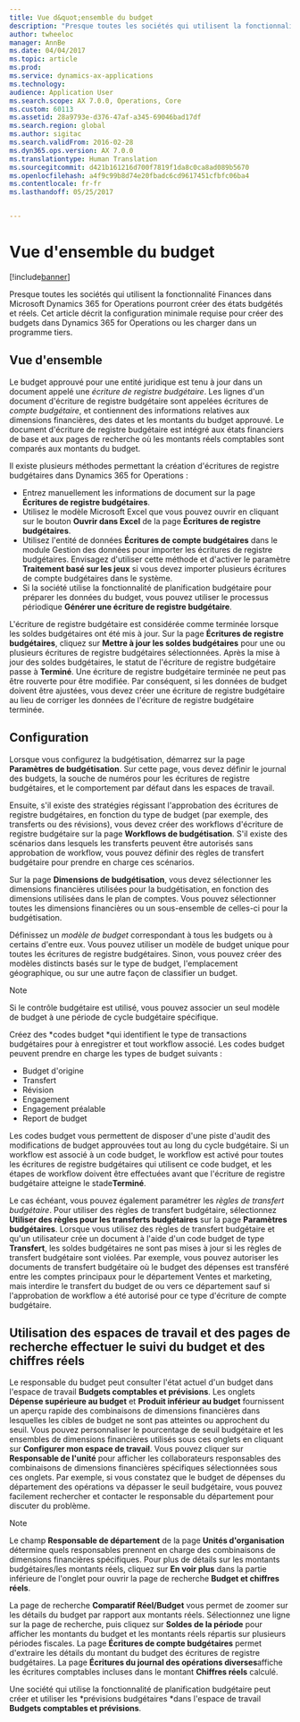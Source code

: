 ```yaml
---
title: Vue d&quot;ensemble du budget
description: "Presque toutes les sociétés qui utilisent la fonctionnalité Finances dans Microsoft Dynamics 365 for Operations pourront créer des états budgétés et réels. Cet article décrit la configuration minimale requise pour créer des budgets dans Dynamics 365 for Operations ou les charger dans un programme tiers."
author: twheeloc
manager: AnnBe
ms.date: 04/04/2017
ms.topic: article
ms.prod: 
ms.service: dynamics-ax-applications
ms.technology: 
audience: Application User
ms.search.scope: AX 7.0.0, Operations, Core
ms.custom: 60113
ms.assetid: 28a9793e-d376-47af-a345-69046bad17df
ms.search.region: global
ms.author: sigitac
ms.search.validFrom: 2016-02-28
ms.dyn365.ops.version: AX 7.0.0
ms.translationtype: Human Translation
ms.sourcegitcommit: d421b161216d700f7819f1da8c0ca8ad089b5670
ms.openlocfilehash: a4f9c99b8d74e20fbadc6cd9617451cfbfc06ba4
ms.contentlocale: fr-fr
ms.lasthandoff: 05/25/2017


---
```


# <a name="budgeting-overview"></a>Vue d'ensemble du budget

[!include[banner](../includes/banner.md)]


Presque toutes les sociétés qui utilisent la fonctionnalité Finances dans Microsoft Dynamics 365 for Operations pourront créer des états budgétés et réels. Cet article décrit la configuration minimale requise pour créer des budgets dans Dynamics 365 for Operations ou les charger dans un programme tiers.

<a name="overview"></a>Vue d'ensemble
--------

Le budget approuvé pour une entité juridique est tenu à jour dans un document appelé une *écriture de registre budgétaire*. Les lignes d'un document d'écriture de registre budgétaire sont appelées écritures de *compte budgétaire*, et contiennent des informations relatives aux dimensions financières, des dates et les montants du budget approuvé. Le document d'écriture de registre budgétaire est intégré aux états financiers de base et aux pages de recherche où les montants réels comptables sont comparés aux montants du budget. 

Il existe plusieurs méthodes permettant la création d'écritures de registre budgétaires dans Dynamics 365 for Operations :

-   Entrez manuellement les informations de document sur la page **Écritures de registre budgétaires**.
-   Utilisez le modèle Microsoft Excel que vous pouvez ouvrir en cliquant sur le bouton **Ouvrir dans Excel** de la page **Écritures de registre budgétaires**.
-   Utilisez l'entité de données **Écritures de compte budgétaires** dans le module Gestion des données pour importer les écritures de registre budgétaires. Envisagez d'utiliser cette méthode et d'activer le paramètre **Traitement basé sur les jeux** si vous devez importer plusieurs écritures de compte budgétaires dans le système.
-   Si la société utilise la fonctionnalité de planification budgétaire pour préparer les données du budget, vous pouvez utiliser le processus périodique **Générer une écriture de registre budgétaire**.

L'écriture de registre budgétaire est considérée comme terminée lorsque les soldes budgétaires ont été mis à jour. Sur la page **Écritures de registre budgétaires**, cliquez sur **Mettre à jour les soldes budgétaires** pour une ou plusieurs écritures de registre budgétaires sélectionnées. Après la mise à jour des soldes budgétaires, le statut de l'écriture de registre budgétaire passe à **Terminé**. Une écriture de registre budgétaire terminée ne peut pas être rouverte pour être modifiée. Par conséquent, si les données de budget doivent être ajustées, vous devez créer une écriture de registre budgétaire au lieu de corriger les données de l'écriture de registre budgétaire terminée.

## <a name="configuration"></a>Configuration
Lorsque vous configurez la budgétisation, démarrez sur la page **Paramètres de budgétisation**. Sur cette page, vous devez définir le journal des budgets, la souche de numéros pour les écritures de registre budgétaires, et le comportement par défaut dans les espaces de travail.

Ensuite, s'il existe des stratégies régissant l'approbation des écritures de registre budgétaires, en fonction du type de budget (par exemple, des transferts ou des révisions), vous devez créer des workflows d'écriture de registre budgétaire sur la page **Workflows de budgétisation**. S'il existe des scénarios dans lesquels les transferts peuvent être autorisés sans approbation de workflow, vous pouvez définir des règles de transfert budgétaire pour prendre en charge ces scénarios. 

Sur la page **Dimensions de budgétisation**, vous devez sélectionner les dimensions financières utilisées pour la budgétisation, en fonction des dimensions utilisées dans le plan de comptes. Vous pouvez sélectionner toutes les dimensions financières ou un sous-ensemble de celles-ci pour la budgétisation.

Définissez un *modèle de budget* correspondant à tous les budgets ou à certains d'entre eux. Vous pouvez utiliser un modèle de budget unique pour toutes les écritures de registre budgétaires. Sinon, vous pouvez créer des modèles distincts basés sur le type de budget, l'emplacement géographique, ou sur une autre façon de classifier un budget. 

> [!NOTE] 
> Si le contrôle budgétaire est utilisé, vous pouvez associer un seul modèle de budget à une période de cycle budgétaire spécifique. 

Créez des *codes budget *qui identifient le type de transactions budgétaires pour à enregistrer et tout workflow associé. Les codes budget peuvent prendre en charge les types de budget suivants :

-   Budget d'origine
-   Transfert
-   Révision
-   Engagement
-   Engagement préalable
-   Report de budget

Les codes budget vous permettent de disposer d'une piste d'audit des modifications de budget approuvées tout au long du cycle budgétaire. Si un workflow est associé à un code budget, le workflow est activé pour toutes les écritures de registre budgétaires qui utilisent ce code budget, et les étapes de workflow doivent être effectuées avant que l'écriture de registre budgétaire atteigne le stade**Terminé**.  

Le cas échéant, vous pouvez également paramétrer les *règles de transfert budgétaire*. Pour utiliser des règles de transfert budgétaire, sélectionnez **Utiliser des règles pour les transferts budgétaires** sur la page **Paramètres budgétaires**. Lorsque vous utilisez des règles de transfert budgétaire et qu'un utilisateur crée un document à l'aide d'un code budget de type **Transfert**, les soldes budgétaires ne sont pas mises à jour si les règles de transfert budgétaire sont violées. Par exemple, vous pouvez autoriser les documents de transfert budgétaire où le budget des dépenses est transféré entre les comptes principaux pour le département Ventes et marketing, mais interdire le transfert du budget de ou vers ce département sauf si l'approbation de workflow a été autorisé pour ce type d'écriture de compte budgétaire.

## <a name="using-workspaces-and-inquiry-pages-to-track-budget-vs-actuals"></a>Utilisation des espaces de travail et des pages de recherche effectuer le suivi du budget et des chiffres réels
Le responsable du budget peut consulter l'état actuel d'un budget dans l'espace de travail **Budgets comptables et prévisions**. Les onglets **Dépense supérieure au budget** et **Produit inférieur au budget** fournissent un aperçu rapide des combinaisons de dimensions financières dans lesquelles les cibles de budget ne sont pas atteintes ou approchent du seuil. Vous pouvez personnaliser le pourcentage de seuil budgétaire et les ensembles de dimensions financières utilisés sous ces onglets en cliquant sur **Configurer mon espace de travail**. Vous pouvez cliquer sur **Responsable de l'unité** pour afficher les collaborateurs responsables des combinaisons de dimensions financières spécifiques sélectionnées sous ces onglets. Par exemple, si vous constatez que le budget de dépenses du département des opérations va dépasser le seuil budgétaire, vous pouvez facilement rechercher et contacter le responsable du département pour discuter du problème. 

> [!NOTE] 
> Le champ **Responsable de département** de la page **Unités d'organisation** détermine quels responsables prennent en charge des combinaisons de dimensions financières spécifiques. Pour plus de détails sur les montants budgétaires/les montants réels, cliquez sur **En voir plus** dans la partie inférieure de l'onglet pour ouvrir la page de recherche **Budget et chiffres réels**. 

La page de recherche **Comparatif Réel/Budget** vous permet de zoomer sur les détails du budget par rapport aux montants réels. Sélectionnez une ligne sur la page de recherche, puis cliquez sur **Soldes de la période** pour afficher les montants du budget et les montants réels répartis sur plusieurs périodes fiscales. La page **Écritures de compte budgétaires** permet d'extraire les détails du montant du budget des écritures de registre budgétaires. La page **Écritures du journal des opérations diverses**affiche les écritures comptables incluses dans le montant **Chiffres réels** calculé. 

Une société qui utilise la fonctionnalité de planification budgétaire peut créer et utiliser les *prévisions budgétaires *dans l'espace de travail **Budgets comptables et prévisions**.





